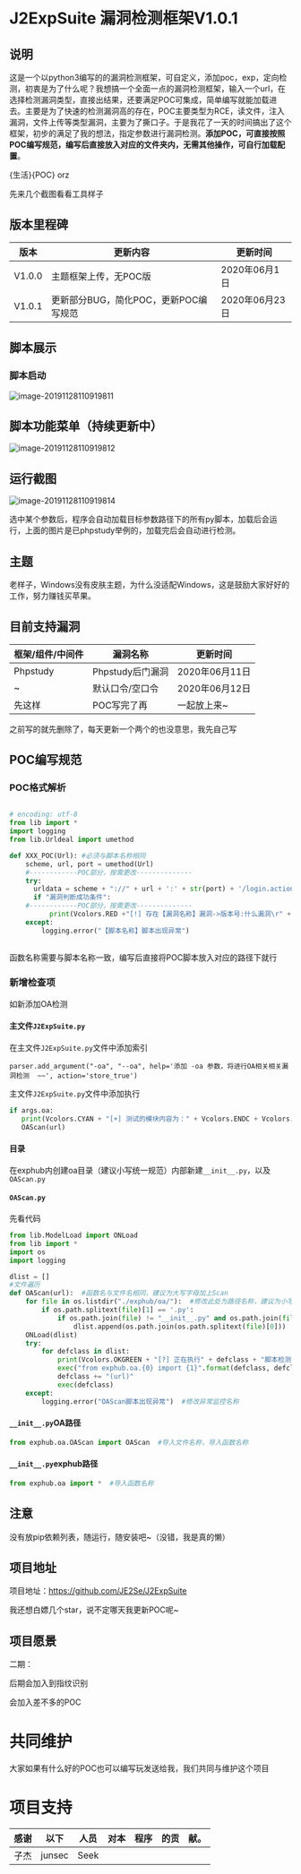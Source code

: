 # J2ExpSuite 漏洞检测框架V1.0.1
## 说明
这是一个以python3编写的的漏洞检测框架，可自定义，添加poc，exp，定向检测，初衷是为了什么呢？我想搞一个全面一点的漏洞检测框架，输入一个url，在选择检测漏洞类型，直接出结果，还要满足POC可集成，简单编写就能加载进去。主要是为了快速的检测漏洞高的存在，POC主要类型为RCE，读文件，注入漏洞，文件上传等类型漏洞，主要为了撕口子。于是我花了一天的时间搞出了这个框架，初步的满足了我的想法，指定参数进行漏洞检测。**添加POC，可直接按照POC编写规范，编写后直接放入对应的文件夹内，无需其他操作，可自行加载配置**。

{生活}{POC} orz

先来几个截图看看工具样子
## 版本里程碑
版本 |  更新内容 | 更新时间
-|-|-
V1.0.0|主题框架上传，无POC版|2020年06月1日
V1.0.1|更新部分BUG，简化POC，更新POC编写规范|2020年06月23日

## 脚本展示

### 脚本启动
![image-20191128110919811](./doc/Xnip2020-06-11_12-43-27.jpg)

## 脚本功能菜单（持续更新中）
![image-20191128110919812](./doc/Xnip2020-06-11_12-43-54.jpg)

## 运行截图
![image-20191128110919814](./doc/Xnip2020-06-11_13-20-35.jpg)

选中某个参数后，程序会自动加载目标参数路径下的所有py脚本，加载后会运行，上面的图片是已phpstudy举例的，加载完后会自动进行检测。

## 主题 
老样子，Windows没有皮肤主题，为什么没适配Windows，这是鼓励大家好好的工作，努力赚钱买苹果。

## 目前支持漏洞

框架/组件/中间件 |  漏洞名称 | 更新时间
-|-|-
Phpstudy | Phpstudy后门漏洞 | 2020年06月11日 
  ~|默认口令/空口令 | 2020年06月12日 
  先这样|POC写完了再|一起放上来~


之前写的就先删除了，每天更新一个两个的也没意思，我先自己写

## POC编写规范

### POC格式解析

```python

# encoding: utf-8
from lib import *
import logging
from lib.Urldeal import umethod

def XXX_POC(Url): #必须与脚本名称相同
    scheme, url, port = umethod(Url)
    #------------POC部分，按需更改--------------
    try:
      urldata = scheme + "://" + url + ':' + str(port) + '/login.action'
      if "漏洞判断成功条件":
    #------------POC部分，按需更改--------------
          print(Vcolors.RED +"[!] 存在【漏洞名称】漏洞->版本号:什么漏洞\r" + Vcolors.ENDC)
    except:
        logging.error("【脚本名称】脚本出现异常")
        
```

函数名称需要与脚本名称一致，编写后直接将POC脚本放入对应的路径下就行
### 新增检查项
如新添加OA检测
#### 主文件```J2ExpSuite.py```
在主文件```J2ExpSuite.py```文件中添加索引

```parser.add_argument("-oa", "--oa", help='添加 -oa 参数，将进行OA相关相关漏洞检测  ~~', action='store_true')```

主文件```J2ExpSuite.py```文件中添加执行
 ```python
 if args.oa:
    print(Vcolors.CYAN + "[+] 测试的模块内容为：" + Vcolors.ENDC + Vcolors.RED + "OA相关漏洞检测" + Vcolors.ENDC)
    OAScan(url)
```
#### 目录
在exphub内创建oa目录（建议小写统一规范）内部新建```__init__.py```，以及```OAScan.py```

#### ```OAScan.py```

先看代码

```python
from lib.ModelLoad import ONLoad
from lib import *
import os
import logging

dlist = []
#文件遍历
def OAScan(url):  #函数名与文件名相同，建议为大写字母加上Scan
    for file in os.listdir("./exphub/oa/"):  #修改此处为路径名称，建议为小写
        if os.path.splitext(file)[1] == '.py':
            if os.path.join(file) != "__init__.py" and os.path.join(file) != "OAScan.py":     #排除init文件以及主扫描文件OAScan.py文件
                dlist.append(os.path.join(os.path.splitext(file)[0]))
    ONLoad(dlist)
    try:
        for defclass in dlist:
            print(Vcolors.OKGREEN + "[?] 正在执行" + defclass + "脚本检测.......\r" + Vcolors.ENDC)
            exec("from exphub.oa.{0} import {1}".format(defclass, defclass))   #此处修改导入的exphub.路径信息
            defclass += "(url)"
            exec(defclass)
    except:
        logging.error("OAScan脚本出现异常")  #修改异常监控名称
```

#### ```__init__.py```OA路径

```python
from exphub.oa.OAScan import OAScan  #导入文件名称，导入函数名称
```
#### ```__init__.py```exphub路径

```python
from exphub.oa import *  #导入函数名称
```

## 注意

没有放pip依赖列表，随运行，随安装吧~（没错，我是真的懒）

## 项目地址

项目地址：https://github.com/JE2Se/J2ExpSuite

我还想白嫖几个star，说不定哪天我更新POC呢~

## 项目愿景
二期：

后期会加入到指纹识别

会加入差不多的POC

# 共同维护
大家如果有什么好的POC也可以编写玩发送给我，我们共同与维护这个项目

# 项目支持

感谢|以下|人员|对本|程序|的贡|献。
-|-|-|-|-|-|-
子杰|junsec|Seek
